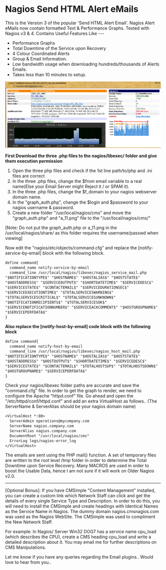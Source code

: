 # Nagios Send HTML Alert eMails

This is the Version 3 of the popular 'Send HTML Alert Email'. Nagios Alert eMails now contain formatted Text & Performance Graphs. Tested with Nagios v3 & 4.
Contains Useful Features Like ---
* Performance Graphs
* Total Downtime of the Service upon Recovery
* 4 Colour Coordinated Alerts
* Group & Email Information.
* Low bandwidth usage when downloading hundreds/thousands of Alerts Emails.
* Takes less than 10 minutes to setup.

![alt text](Screenshot1.png "Nagios Alert eMail")


**First Download the three .php files to the nagios/libexec/ folder and give them execution permission**

1. Open the three php files and check if the 1st line path/to/php and .ini files are correct
2. In the three .php files, change the $from email variable to a real name(Else your Email Server might Reject it / or SPAM it).
3. In the three .php files, change the $f_domain to your nagios webserver domain name.
4. In the "graph_auth.php", change the $login and $password to your nagios username & password.
5. Create a new folder "/usr/local/nagios/cms" and move the "graph_auth.php" and "a_11.png" file to the "/usr/local/nagios/cms/"

[Note: Do not put the graph_auth.php or a_11.png in the /usr/local/nagios/share/ as this folder requires the username/passwd when viewing]

Now edit the "nagios/etc/objects/command.cfg" and replace the [notify-service-by-email] block with the following block.
```
define command{
  command_name notify-service-by-email
  command_line /usr/local/nagios/libexec/nagios_service_mail.php "$NOTIFICATIONTYPE$" "$HOSTNAME$" "$HOSTALIAS$" "$HOSTSTATE$" "$HOSTADDRESS$" "$SERVICEOUTPUT$" "$SHORTDATETIME$" "$SERVICEDESC$" "$SERVICESTATE$" "$CONTACTEMAIL$" "$SERVICEDURATIONSEC$" "$SERVICEEXECUTIONTIME$" "$TOTALSERVICESWARNING$" "$TOTALSERVICESCRITICAL$" "$TOTALSERVICESUNKNOWN$" "$NOTIFICATIONRECIPIENTS$" "$TOTALSERVICESOK$" "$SERVICENOTIFICATIONNUMBER$" "$SERVICEACKCOMMENT$" "$HOSTGROUPNAME$" "$SERVICEPERFDATA$"
}
```

**Also replace the [notify-host-by-email] code block with the following block**

```
define command{
  command_name notify-host-by-email
  command_line /usr/local/nagios/libexec/nagios_host_mail.php "$NOTIFICATIONTYPE$" "$HOSTNAME$" "$HOSTALIAS$" "$HOSTSTATE$" "$HOSTADDRESS$" "$HOSTOUTPUT$" "$SHORTDATETIME$" "$SERVICEDESC$" "$SERVICESTATE$" "$CONTACTEMAIL$" "$TOTALHOSTSUP$" "$TOTALHOSTSDOWN$" "$HOSTGROUPNAME$" "$SERVICEPERFDATA$"
}
```

Check your nagios/libexec folder paths are accurate and save the "command.cfg" file.
In order to get the graph to render, we need to configure the Apache "httpd.conf" file. Go ahead and open the "/etc/httpd/conf/httpd.conf" and add an extra VirtualHost as follows.. (The ServerName & ServerAlias should be your nagios domain name)

```
<VirtualHost *:80>
  ServerAdmin operations@mycompany.com
  ServerName nagios.company.com
  ServerAlias nagios.company.com
  DocumentRoot "/usr/local/nagios/cms"
  ErrorLog logs/nagios-error_log
</VirtualHost>
```

The emails are sent using the PHP mail() function. A set of temporary files are written to the root level /tmp folder in order to determine the Total Downtime upon Service Recovery. Many MACROS are used in order to boost the Usable Data, hence I am not sure if it will work on Older Nagios v2.0.

---

[Optional Bonus]: If you have CMSimple "Content Management" installed, you can create a custom link which Network Staff can click and get the details of every single Service Type and Description. In order to do this, you will need to install the CMSimple and create headings with Identical Names as the Service Name in Nagios. The dummy domain nagios.cmsnagios.com was used as the Nagios WebSite. The CMSimple was used to compliment the New Network Staff.

For example: In Nagios/ Server Win32 DOG7 has a service name cpu_load (which describes the CPU), create a CMS heading cpu_load and write a detailed description about it.
You may email me for further descriptions on CMS Manipulations.

Let me know if you have any queries regarding the Email plugins.. Would love to hear from you.. 

